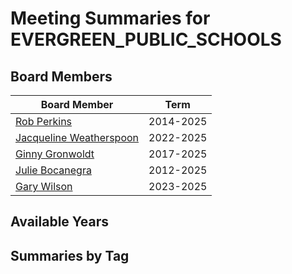 # Meeting Summaries for EVERGREEN_PUBLIC_SCHOOLS

## Board Members

| Board Member       | Term           |
|--------------------|----------------|
| [Rob Perkins](board_member_28.md) | 2014-2025 |
| [Jacqueline Weatherspoon](board_member_29.md) | 2022-2025 |
| [Ginny Gronwoldt](board_member_30.md) | 2017-2025 |
| [Julie Bocanegra](board_member_31.md) | 2012-2025 |
| [Gary Wilson](board_member_32.md) | 2023-2025 |

## Available Years

## Summaries by Tag
